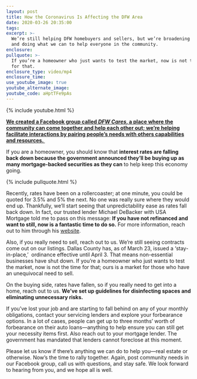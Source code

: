 ```yaml
---
layout: post
title: How the Coronavirus Is Affecting the DFW Area
date: 2020-03-26 20:35:00
tags:
excerpt: >-
  We’re still helping DFW homebuyers and sellers, but we’re broadening our scope
  and doing what we can to help everyone in the community.
enclosure:
pullquote: >-
  If you’re a homeowner who just wants to test the market, now is not the time
  for that.
enclosure_type: video/mp4
enclosure_time:
use_youtube_image: true
youtube_alternate_image:
youtube_code: aHptTFe9pAs
---
```


{% include youtube.html %}

<u><strong>We created a Facebook group called <em><a href="https://www.facebook.com/groups/1921903481297713/about/">DFW Cares</a></em>, a place where the community can come together and help each other out; we&rsquo;re helping facilitate interactions by pairing people&rsquo;s needs with others capabilities and resources.&nbsp;</strong></u>

If you are a homeowner, you should know that **interest rates are falling back down because the government announced they’ll be buying up as many mortgage-backed securities as they can** to help keep this economy going.&nbsp;

{% include pullquote.html %}

Recently, rates have been on a rollercoaster; at one minute, you could be quoted for 3.5% and 5% the next. No one was really sure where they would end up. Thankfully, we’ll start seeing that unpredictability ease as rates fall back down. In fact, our trusted lender Michael DeBacker with USA Mortgage told me to pass on this message: **If you have not refinanced and want to still, now is a fantastic time to do so.** For more information, reach out to him through his [website](https://coreteam.usa-mortgage.com/MichaelDeBacker.html).&nbsp;

Also, if you really need to sell, reach out to us. We’re still seeing contracts come out on our listings. Dallas County has, as of March 23, issued a ‘stay-in-place,’ &nbsp;ordinance effective until April 3. That means non-essential businesses have shut down. If you’re a homeowner who just wants to test the market, now is not the time for that; ours is a market for those who have an unequivocal need to sell.&nbsp;

On the buying side, rates have fallen, so if you really need to get into a home, reach out to us. **We’ve set up guidelines for disinfecting spaces and eliminating unnecessary risks.&nbsp;**

If you’ve lost your job and are starting to fall behind on any of your monthly obligations, contact your servicing lenders and explore your forbearance options. In a lot of cases, people can get up to three months’ worth of forbearance on their auto loans—anything to help ensure you can still get your necessity items first. Also reach out to your mortgage lender. The government has mandated that lenders cannot foreclose at this moment.&nbsp;

Please let us know if there’s anything we can do to help you—real estate or otherwise. Now’s the time to rally together. Again, post community needs in our Facebook group, call us with questions, and stay safe. We look forward to hearing from you, and we hope all is well.&nbsp;